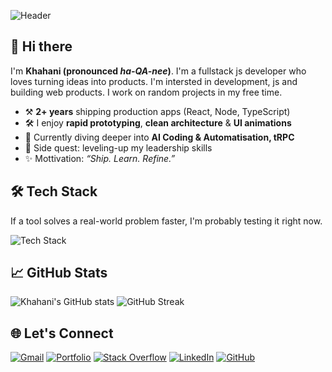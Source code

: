 ![Header](https://capsule-render.vercel.app/api?type=soft&height=250&color=gradient&text=Khahani%20Mamedov&section=header&reversal=true&textBg=false&animation=fadeIn&desc=JS%20Dev&descAlignY=75&descSize=25)


## 👋 Hi there

I'm **Khahani (pronounced _ha-QA-nee_)**. I'm a fullstack js developer who loves turning ideas into products. I'm intersted in development, js and building web products. I work on random projects in my free time.
- ⚒️ **2+ years** shipping production apps (React, Node, TypeScript)  
- 🛠  I enjoy **rapid prototyping**, **clean architecture** & **UI animations**  
- 🌱 Currently diving deeper into **AI Coding & Automatisation, tRPC**  
- 🧭 Side quest: leveling-up my leadership skills
- ✨ Mottivation: *“Ship. Learn. Refine.”*

## 🛠️ Tech Stack

If a tool solves a real-world problem faster, I'm probably testing it right now.

![Tech Stack](https://skillicons.dev/icons?i=js,ts,html,css,scss,react,nextjs,redux,astro,tailwind,nodejs,express,prisma,graphql,supabase,docker,vite,vitest,jest,git,githubactions,vercel,figma,materialui,cloudflare,linux,netlify,notion,npm,postman,sentry,vscode,yarn&perline=15)

## 📈 GitHub Stats

<p align="left">
  <img src="https://github-readme-stats.vercel.app/api?username=prkomb&show_icons=true&theme=tokyonight&hide_border=true" alt="Khahani's GitHub stats" />
  <img src="https://github-readme-streak-stats.herokuapp.com/?user=prkomb&theme=tokyonight&hide_border=true" alt="GitHub Streak" />
</p>

## 🌐 Let's Connect

[![Gmail](https://img.shields.io/badge/Gmail-D14836?style=for-the-badge&logo=gmail&logoColor=white)](mailto:prkomb@gmail.com)
[![Portfolio](https://img.shields.io/badge/Portfolio-543DE0?style=for-the-badge&logo=website&logoColor=white)](https://khahanimamedov.com)
[![Stack Overflow](https://img.shields.io/badge/Stack%20Overflow-F48024?style=for-the-badge&logo=stackoverflow&logoColor=white)](https://stackoverflow.com/users/30908165/prkomb)
[![LinkedIn](https://img.shields.io/badge/LinkedIn-0077B5?style=for-the-badge&logo=linkedin&logoColor=white)](https://www.linkedin.com/in/khahani-mamedov/)
[![GitHub](https://img.shields.io/badge/GitHub-181717?style=for-the-badge&logo=github&logoColor=white)](https://github.com/prkomb)
